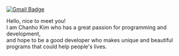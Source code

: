 [![Gmail Badge](https://img.shields.io/badge/Gmail-D14836?style=flat&logo=Gmail&logoColor=white)](mailto:chanhokim9848@gmail.com)

Hello, nice to meet you!  
I am Chanho Kim who has a great passion for programming and development,  
and hope to be a good developer who makes unique and beautiful programs that could help people's lives.



